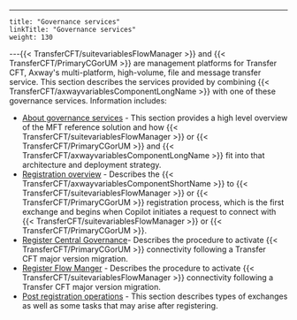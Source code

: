 ---
    title: "Governance services"
    linkTitle: "Governance services"
    weight: 130
---{{< TransferCFT/suitevariablesFlowManager  >}} and {{< TransferCFT/PrimaryCGorUM  >}} are management platforms for Transfer CFT, Axway's multi-platform, high-volume, file and message transfer service. This section describes the services provided by combining {{< TransferCFT/axwayvariablesComponentLongName  >}} with one of these governance services. Information includes:

- [About governance services](governance_overview) - This section provides a high level overview of the MFT reference solution and how {{< TransferCFT/suitevariablesFlowManager >}} or {{< TransferCFT/PrimaryCGorUM >}} and {{< TransferCFT/axwayvariablesComponentLongName >}} fit into that architecture and deployment strategy.
- [Registration overview](cg_register_overview) - Describes the {{< TransferCFT/axwayvariablesComponentShortName >}} to {{< TransferCFT/suitevariablesFlowManager >}} or {{< TransferCFT/PrimaryCGorUM >}} registration process, which is the first exchange and begins when Copilot initiates a request to connect with {{< TransferCFT/suitevariablesFlowManager >}} or {{< TransferCFT/PrimaryCGorUM >}}.
- [Register Central Governance](register_cg)- Describes the procedure to activate {{< TransferCFT/PrimaryCGorUM >}} connectivity following a Transfer CFT major version migration.
- [Register Flow Manger](register_fm) - Describes the procedure to activate {{< TransferCFT/suitevariablesFlowManager >}} connectivity following a Transfer CFT major version migration.
- [Post registration operations](cg_postregister) - This section describes types of exchanges as well as some tasks that may arise after registering.

 
